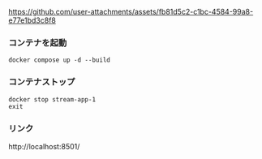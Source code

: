 

https://github.com/user-attachments/assets/fb81d5c2-c1bc-4584-99a8-e77e1bd3c8f8


### コンテナを起動
```
docker compose up -d --build
```
### コンテナストップ
```
docker stop stream-app-1
exit
```

### リンク
http://localhost:8501/


